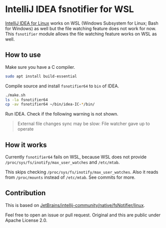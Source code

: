 # IntelliJ IDEA fsnotifier for WSL

[IntelliJ IDEA for Linux](https://www.jetbrains.com/idea/download/#section=linux) works on WSL (Windows Subsystem for Linux; Bash for Windows) as well but the file watching feature does not work for now.
This `fsnotifier` module allows the file watching feature works on WSL as well.


## How to use

Make sure you have a C compiler.

```sh
sudo apt install build-essential
```

Compile source and install `fsnotifier64` to `bin` of IDEA.

```sh
./make.sh
ls -la fsnotifier64
cp -av fsnotifier64 ~/bin/idea-IC-*/bin/
```

Run IDEA. Check if the following warning is not shown.

> External file changes sync may be slow: File watcher gave up to operate


## How it works

Currently `fsnotifier64` fails on WSL, because WSL does not provide `/proc/sys/fs/inotify/max_user_watches` and `/etc/mtab`.

This skips checking `/proc/sys/fs/inotify/max_user_watches`.
Also it reads from `/proc/mounts` instead of `/etc/mtab`.
See commits for more.


## Contribution

This is based on [JetBrains/intellij-community/native/fsNotifier/linux](https://github.com/JetBrains/intellij-community/tree/master/native/fsNotifier/linux).

Feel free to open an issue or pull request.
Original and this are public under Apache License 2.0.
